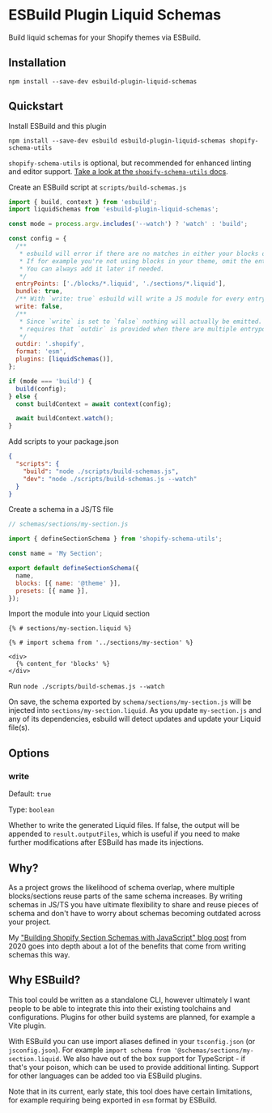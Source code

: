 # ESBuild Plugin Liquid Schemas

Build liquid schemas for your Shopify themes via ESBuild.

## Installation

```shell
npm install --save-dev esbuild-plugin-liquid-schemas
```

## Quickstart

Install ESBuild and this plugin

```shell
npm install --save-dev esbuild esbuild-plugin-liquid-schemas shopify-schema-utils
```

`shopify-schema-utils` is optional, but recommended for enhanced linting and editor support. [Take a look at the `shopify-schema-utils` docs](../shopify-schema-utils/README.md).

Create an ESBuild script at `scripts/build-schemas.js`

```js
import { build, context } from 'esbuild';
import liquidSchemas from 'esbuild-plugin-liquid-schemas';

const mode = process.argv.includes('--watch') ? 'watch' : 'build';

const config = {
  /**
   * esbuild will error if there are no matches in either your blocks or sections directory.
   * If for example you're not using blocks in your theme, omit the entry in this array.
   * You can always add it later if needed.
   */
  entryPoints: ['./blocks/*.liquid', './sections/*.liquid'],
  bundle: true,
  /** With `write: true` esbuild will write a JS module for every entrypoint */
  write: false,
  /**
   * Since `write` is set to `false` nothing will actually be emitted. esbuild still
   * requires that `outdir` is provided when there are multiple entrypoints.
   */
  outdir: '.shopify',
  format: 'esm',
  plugins: [liquidSchemas()],
};

if (mode === 'build') {
  build(config);
} else {
  const buildContext = await context(config);

  await buildContext.watch();
}
```

Add scripts to your package.json

```json
{
  "scripts": {
    "build": "node ./scripts/build-schemas.js",
    "dev": "node ./scripts/build-schemas.js --watch"
  }
}
```

Create a schema in a JS/TS file

```js
// schemas/sections/my-section.js

import { defineSectionSchema } from 'shopify-schema-utils';

const name = 'My Section';

export default defineSectionSchema({
  name,
  blocks: [{ name: '@theme' }],
  presets: [{ name }],
});
```

Import the module into your Liquid section

```liquid
{% # sections/my-section.liquid %}

{% # import schema from '../sections/my-section' %}

<div>
  {% content_for 'blocks' %}
</div>
```

Run `node ./scripts/build-schemas.js --watch`

On save, the schema exported by `schema/sections/my-section.js` will be injected into `sections/my-section.liquid`. As you update `my-section.js` and any of its dependencies, esbuild will detect updates and update your Liquid file(s).

## Options

### write

Default: `true`

Type: `boolean`

Whether to write the generated Liquid files. If false, the output will be appended to `result.outputFiles`, which is useful if you need to make further modifications after ESBuild has made its injections.

## Why?

As a project grows the likelihood of schema overlap, where multiple blocks/sections reuse parts of the same schema increases. By writing schemas in JS/TS you have ultimate flexibility to share and reuse pieces of schema and don't have to worry about schemas becoming outdated across your project.

My ["Building Shopify Section Schemas with JavaScript" blog post](https://ellodave.dev/blog/2020/10/14/building-shopify-section-schemas-with-javascript) from 2020 goes into depth about a lot of the benefits that come from writing schemas this way.

## Why ESBuild?

This tool could be written as a standalone CLI, however ultimately I want people to be able to integrate this into their existing toolchains and configurations. Plugins for other build systems are planned, for example a Vite plugin.

With ESBuild you can use import aliases defined in your `tsconfig.json` (or `jsconfig.json`). For example `import schema from '@schemas/sections/my-section.liquid`. We also have out of the box support for TypeScript - if that's your poison, which can be used to provide additional linting. Support for other languages can be added too via ESBuild plugins.

Note that in its current, early state, this tool does have certain limitations, for example requiring being exported in `esm` format by ESBuild.
